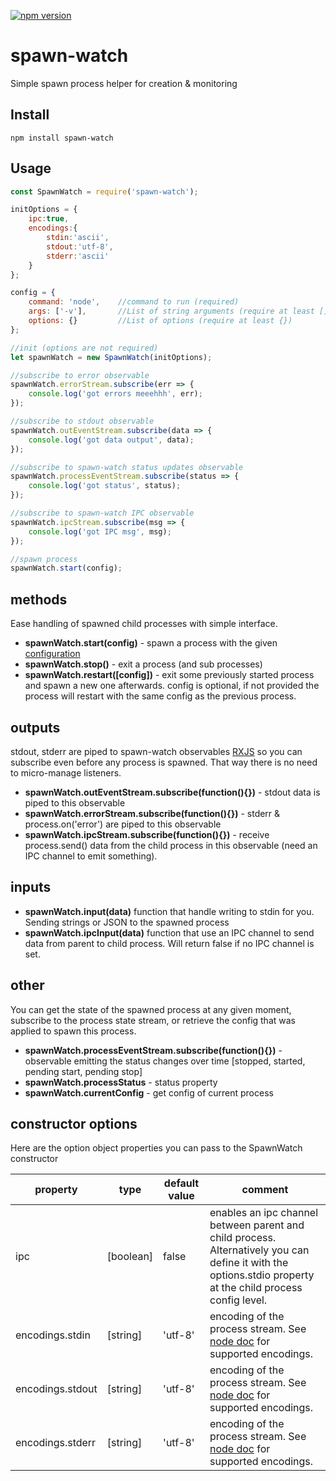 [![npm version](https://badge.fury.io/js/spawn-watch.svg)](https://badge.fury.io/js/spawn-watch)

# spawn-watch
Simple spawn process helper for creation &amp; monitoring

## Install
```console
npm install spawn-watch
```

## Usage
```javascript
const SpawnWatch = require('spawn-watch');

initOptions = {
    ipc:true,
    encodings:{
        stdin:'ascii',
        stdout:'utf-8',
        stderr:'ascii'
    }
};

config = {
    command: 'node',    //command to run (required)
    args: ['-v'],       //List of string arguments (require at least [])
    options: {}         //List of options (require at least {})
};

//init (options are not required)
let spawnWatch = new SpawnWatch(initOptions);

//subscribe to error observable
spawnWatch.errorStream.subscribe(err => {
    console.log('got errors meeehhh', err);
});

//subscribe to stdout observable
spawnWatch.outEventStream.subscribe(data => {
    console.log('got data output', data);
});

//subscribe to spawn-watch status updates observable
spawnWatch.processEventStream.subscribe(status => {
    console.log('got status', status);
});

//subscribe to spawn-watch IPC observable
spawnWatch.ipcStream.subscribe(msg => {
    console.log('got IPC msg', msg);
});

//spawn process
spawnWatch.start(config);
```

## methods
Ease handling of spawned child processes with simple interface.
* **spawnWatch.start(config)** - spawn a process with the given [configuration](https://nodejs.org/api/child_process.html#child_process_child_process_spawn_command_args_options)
* **spawnWatch.stop()** - exit a process (and sub processes)
* **spawnWatch.restart([config])** - exit some previously started process and spawn a new one afterwards. config is optional, if not provided the process will restart with the same config as the previous process.

## outputs
stdout, stderr are piped to spawn-watch observables [RXJS](http://reactivex.io/documentation/operators.html) so you can subscribe even before any process is spawned. That way there is no need to micro-manage listeners.
* **spawnWatch.outEventStream.subscribe(function(){})** - stdout data is piped to this observable
* **spawnWatch.errorStream.subscribe(function(){})** - stderr & process.on('error') are piped to this observable
* **spawnWatch.ipcStream.subscribe(function(){})** - receive process.send() data from the child process in this observable (need an IPC channel to emit something). 

## inputs
* **spawnWatch.input(data)** function that handle writing to stdin for you. Sending strings or JSON to the spawned process
* **spawnWatch.ipcInput(data)** function that use an IPC channel to send data from parent to child process. Will return false if no IPC channel is set.

## other
You can get the state of the spawned process at any given moment, subscribe to the process state stream, or retrieve the config that was applied to spawn this process.
* **spawnWatch.processEventStream.subscribe(function(){})** - observable emitting the status changes over time [stopped, started, pending start, pending stop]
* **spawnWatch.processStatus** - status property
* **spawnWatch.currentConfig** - get config of current process

## constructor options
Here are the option object properties you can pass to the SpawnWatch constructor

property | type | default value | comment
------------ | ------------- | ------------- | -------------
ipc | [boolean] | false | enables an ipc channel between parent and child process. Alternatively you can define it with the options.stdio property at the child process config level.
encodings.stdin | [string] | 'utf-8' | encoding of the process stream. See [node doc](https://nodejs.org/api/buffer.html#buffer_buffers_and_character_encodings) for supported encodings.
encodings.stdout | [string] | 'utf-8' | encoding of the process stream. See [node doc](https://nodejs.org/api/buffer.html#buffer_buffers_and_character_encodings) for supported encodings.
encodings.stderr | [string] | 'utf-8' | encoding of the process stream. See [node doc](https://nodejs.org/api/buffer.html#buffer_buffers_and_character_encodings) for supported encodings. 